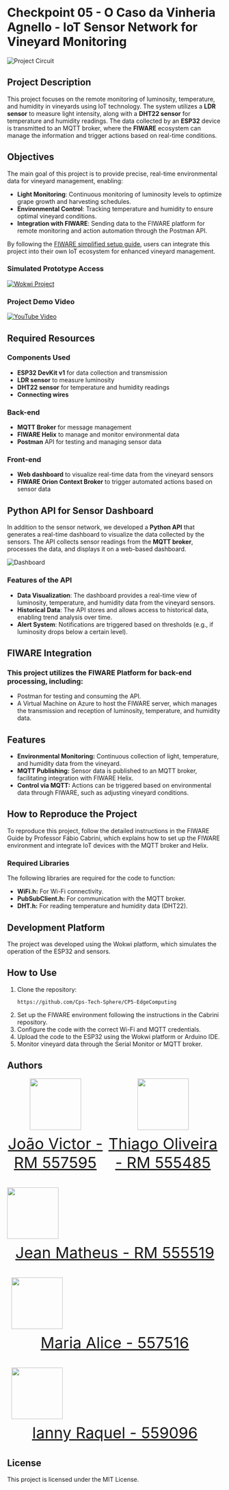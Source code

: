 # Checkpoint 05 - O Caso da Vinheria Agnello - IoT Sensor Network for Vineyard Monitoring

![Project Circuit](img/circuito.png)

## Project Description

This project focuses on the remote monitoring of luminosity, temperature, and humidity in vineyards using IoT technology. The system utilizes a **LDR sensor** to measure light intensity, along with a **DHT22 sensor** for temperature and humidity readings. The data collected by an **ESP32** device is transmitted to an MQTT broker, where the **FIWARE** ecosystem can manage the information and trigger actions based on real-time conditions.

## Objectives

The main goal of this project is to provide precise, real-time environmental data for vineyard management, enabling:

- **Light Monitoring**: Continuous monitoring of luminosity levels to optimize grape growth and harvesting schedules.
- **Environmental Control**: Tracking temperature and humidity to ensure optimal vineyard conditions.
- **Integration with FIWARE**: Sending data to the FIWARE platform for remote monitoring and action automation through the Postman API.

By following the [FIWARE simplified setup guide](https://github.com/fabiocabrini/fiware), users can integrate this project into their own IoT ecosystem for enhanced vineyard management.

### Simulated Prototype Access

[![Wokwi Project](img/wokwi.png)](https://wokwi.com/projects/https://wokwi.com/projects/408016150371922945)

### Project Demo Video

[![YouTube Video](img/youtube.png)](https://youtube.com/your-video-link)

## Required Resources

### Components Used

- **ESP32 DevKit v1** for data collection and transmission
- **LDR sensor** to measure luminosity
- **DHT22 sensor** for temperature and humidity readings
- **Connecting wires**

### Back-end

- **MQTT Broker** for message management
- **FIWARE Helix** to manage and monitor environmental data
- **Postman** API for testing and managing sensor data

### Front-end

- **Web dashboard** to visualize real-time data from the vineyard sensors
- **FIWARE Orion Context Broker** to trigger automated actions based on sensor data

## Python API for Sensor Dashboard

In addition to the sensor network, we developed a **Python API** that generates a real-time dashboard to visualize the data collected by the sensors. The API collects sensor readings from the **MQTT broker**, processes the data, and displays it on a web-based dashboard.

![Dashboard](img/dashboard.png)

### Features of the API

- **Data Visualization**: The dashboard provides a real-time view of luminosity, temperature, and humidity data from the vineyard sensors.
- **Historical Data**: The API stores and allows access to historical data, enabling trend analysis over time.
- **Alert System**: Notifications are triggered based on thresholds (e.g., if luminosity drops below a certain level).

## FIWARE Integration

### This project utilizes the FIWARE Platform for back-end processing, including:

- Postman for testing and consuming the API.
- A Virtual Machine on Azure to host the FIWARE server, which manages the transmission and reception of luminosity, temperature, and humidity data.

## Features

- **Environmental Monitoring:** Continuous collection of light, temperature, and humidity data from the vineyard.
- **MQTT Publishing:** Sensor data is published to an MQTT broker, facilitating integration with FIWARE Helix.
- **Control via MQTT:** Actions can be triggered based on environmental data through FIWARE, such as adjusting vineyard conditions.

## How to Reproduce the Project

To reproduce this project, follow the detailed instructions in the FIWARE Guide by Professor Fábio Cabrini, which explains how to set up the FIWARE environment and integrate IoT devices with the MQTT broker and Helix.

### Required Libraries

The following libraries are required for the code to function:

- **WiFi.h:** For Wi-Fi connectivity.
- **PubSubClient.h:** For communication with the MQTT broker.
- **DHT.h:** For reading temperature and humidity data (DHT22).

## Development Platform

The project was developed using the Wokwi platform, which simulates the operation of the ESP32 and sensors.

## How to Use

1. Clone the repository:
   ```
   https://github.com/Cps-Tech-Sphere/CP5-EdgeComputing
   ```
2. Set up the FIWARE environment following the instructions in the Cabrini repository.
3. Configure the code with the correct Wi-Fi and MQTT credentials.
4. Upload the code to the ESP32 using the Wokwi platform or Arduino IDE.
5. Monitor vineyard data through the Serial Monitor or MQTT broker.

## Authors

<div style="display: flex; justify-content: space-between; align-items: center;">
<a href="https://github.com/jaoAprendiz" target="_blank" style="text-align: center; margin-right: 10px;">
<img loading="lazy" src="https://avatars.githubusercontent.com/jaoAprendiz" width=120>
<p style="font-size:min(2vh, 36px); margin-top: 10px;">João Victor - RM 557595</p>
</a>

<a href="https://github.com/K1rit03" target="_blank" style="text-align: center; margin-right: 10px;">
<img loading="lazy" src="https://avatars.githubusercontent.com/K1rit03" width=120>
<p style="font-size:min(2vh, 36px); margin-top: 10px;">Thiago Oliveira - RM 555485</p>
</a>
</div>

<a href="https://github.com/JeannMatheuss" target="_blank" style="text-align: center; margin-right: 10px;">
<img loading="lazy" src="https://avatars.githubusercontent.com/JeannMatheuss" width=120>
<p style="font-size:min(2vh, 36px); margin-top: 10px;">Jean Matheus - RM 555519</p>
</a>


<a href="https://github.com/Malice112" target="_blank" style="text-align: center; margin-right: 10px;">
<img loading="lazy" src="https://github.com/Alicee112" width=120>
<p style="font-size:min(2vh, 36px); margin-top: 10px;">Maria Alice - 557516</p>
</a>


<a href="https://github.com/iannyrfs" target="_blank" style="text-align: center; margin-right: 10px;">
<img loading="lazy" src="https://github.com/iannyrfs" width=120>
<p style="font-size:min(2vh, 36px); margin-top: 10px;">Ianny Raquel - 559096</p>
</a>
</div>

## License

This project is licensed under the MIT License.
